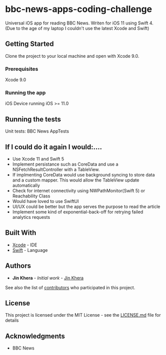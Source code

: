 # bbc-news-apps-coding-challenge

Universal iOS app for reading BBC News. Writen for iOS 11 using Swift 4. (Due to the age of my laptop I couldn't use the latest Xcode and Swift)

## Getting Started

Clone the project to your local machine and open with Xcode 9.0. 

### Prerequisites

Xcode 9.0

### Running the app

iOS Device running iOS >= 11.0

## Running the tests

Unit tests: BBC News AppTests

## If I could do it again I would:....

* Use Xcode 11 and Swift 5
* Implement persistance such as CoreData and use a NSFetchResultController with a TableView. 
* If implmenting CoreData would use background syncing to store data and a custom mapper. This would allow the TableView update automatically
* Check for internet connectivity using NWPathMonitor(Swift 5) or Reachability Class
* Would have loved to use SwiftUI
* UI/UX could be better but the app serves the purpose to read the article
* Implement some kind of exponential-back-off for retrying failed analytics requests

## Built With

* [Xcode](https://developer.apple.com/xcode/) - IDE
* [Swift](https://swift.org/) - Language

## Authors

* **Jin Khera** - *Initial work* - [Jin Khera](https://github.com/jinkhera)

See also the list of [contributors](https://github.com/jinkhera/) who participated in this project.

## License

This project is licensed under the MIT License - see the [LICENSE.md](LICENSE.md) file for details

## Acknowledgments

* BBC News

